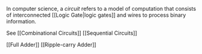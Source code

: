 In computer science, a *circuit* refers to a model of computation that consists of interconnected [[Logic Gate|logic gates]] and wires to process binary information. 

See 
[[Combinational Circuits]]
[[Sequential Circuits]]

[[Full Adder]]
[[Ripple-carry Adder]]
